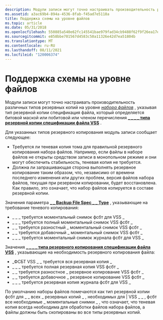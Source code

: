 ```yaml
---
description: Модули записи могут точно настраивать производительность различных типов резервных копий на уровне набора файлов, указывая тип резервной копии спецификация файла, который определяется битовой маской или побитовой или членом \_ \_ \_ перечисления типа резервной копии спецификации файла VSS \_ .
ms.assetid: a3ac69b4-894a-4536-8fab-f45ad7e5118a
title: Поддержка схемы на уровне файлов
ms.topic: article
ms.date: 05/31/2018
ms.openlocfilehash: 550885a540e62fc145541bae979fad34cb9488f62f9f26ea17e647068c1fad46
ms.sourcegitcommit: e858bbe701567d4583c50a11326e42d7ea51804b
ms.translationtype: MT
ms.contentlocale: ru-RU
ms.lasthandoff: 08/11/2021
ms.locfileid: "120006374"
---
```

# <a name="file-level-schema-support"></a>Поддержка схемы на уровне файлов

Модули записи могут точно настраивать производительность различных типов резервных копий на уровне [*набора файлов*](vssgloss-f.md) , указывая тип резервной копии спецификация файла, который определяется битовой маской или побитовой или членом перечисления [**\_ \_ \_ \_ типа резервной копии спецификации файла VSS**](/windows/desktop/api/Vss/ne-vss-vss_file_spec_backup_type) .

Для указанных типов резервного копирования модуль записи сообщает следующее:

-   Требуется ли теневая копия тома для правильной резервного копирования набора файлов. Например, если файлы в наборе файлов не открыты средством записи в монопольном режиме и они могут обеспечить стабильность, теневая копия не требуется.
-   Должна ли запрашивающая сторона выполнять резервное копирование таким образом, что, независимо от времени последнего изменения или других проблем, версия файлов набора файлов, текущая при резервном копировании, будет восстановлена. Как правило, это означает, что набор файлов копируется в составе резервной копии.

Значения параметра [**\_ \_ Backup File Spec \_ \_ Type**](/windows/desktop/api/Vss/ne-vss-vss_file_spec_backup_type) , указывающие на требование теневого копирования:

-   \_ \_ \_ требуется моментальный снимок фсбт для VSS \_
-   \_ \_ \_ требуется полный моментальный снимок VSS фсбт \_
-   \_ \_ требуется разностный \_ моментальный снимок VSS фсбт \_
-   \_ \_ требуется добавочный \_ моментальный снимок VSS фсбт \_
-   \_ \_ \_ требуется моментальный снимок журнала фсбт для VSS \_

Значения [**\_ \_ \_ \_ типа резервного копирования спецификации файла VSS**](/windows/desktop/api/Vss/ne-vss-vss_file_spec_backup_type) , указывающие на необходимость резервного копирования файла:

-   \_ФСБТ VSS \_ \_ требуется вся резервная копия \_
-   \_ \_ \_ требуется полная резервная копия VSS фсбт \_
-   \_ \_ требуется разностное \_ резервное копирование VSS фсбт \_
-   \_ \_ требуется добавочное \_ резервное копирование VSS фсбт \_
-   \_ \_ \_ требуется резервная копия журнала фсбт для VSS \_

По умолчанию наборы файлов помечаются как тип резервной копии фсбт для \_ \_ всех \_ резервных копий \_ , необходимых для \| VSS \_ \_ , фсбт все необходимые \_ моментальные снимки \_ , что означает, что теневая копия всегда необходима для обработки файлов набора файлов, а файлы должны быть скопированы во все типы резервных копий.

 

 



